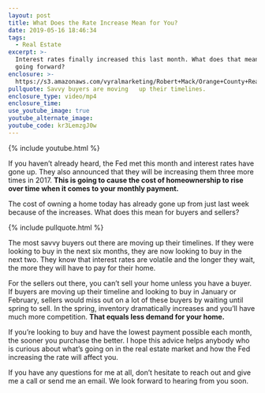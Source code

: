 ```yaml
---
layout: post
title: What Does the Rate Increase Mean for You?
date: 2019-05-16 18:46:34
tags:
  - Real Estate
excerpt: >-
  Interest rates finally increased this last month. What does that mean for you
  going forward?
enclosure: >-
  https://s3.amazonaws.com/vyralmarketing/Robert+Mack/Orange+County+Real+Estate+Agent+The+cost+of+homeownership+is+going+up.mp4
pullquote: Savvy buyers are moving   up their timelines.
enclosure_type: video/mp4
enclosure_time:
use_youtube_image: true
youtube_alternate_image:
youtube_code: kr3LemzgJ0w
---
```


{% include youtube.html %}

If you haven’t already heard, the Fed met this month and interest rates have gone up. They also announced that they will be increasing them three more times in 2017. **This is going to cause the cost of homeownership to rise over time when it comes to your monthly payment.**

The cost of owning a home today has already gone up from just last week because of the increases. What does this mean for buyers and sellers?

{% include pullquote.html %}

The most savvy buyers out there are moving up their timelines. If they were looking to buy in the next six months, they are now looking to buy in the next two. They know that interest rates are volatile and the longer they wait, the more they will have to pay for their home.

For the sellers out there, you can’t sell your home unless you have a buyer. If buyers are moving up their timeline and looking to buy in January or February, sellers would miss out on a lot of these buyers by waiting until spring to sell. In the spring, inventory dramatically increases and you’ll have much more competition. **That equals less demand for your home.**

If you’re looking to buy and have the lowest payment possible each month, the sooner you purchase the better. I hope this advice helps anybody who is curious about what’s going on in the real estate market and how the Fed increasing the rate will affect you.

If you have any questions for me at all, don’t hesitate to reach out and give me a call or send me an email. We look forward to hearing from you soon.